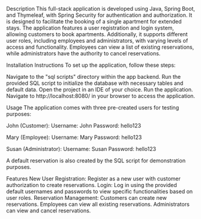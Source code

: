 Description
This full-stack application is developed using Java, Spring Boot, and Thymeleaf, with Spring Security 
for authentication and authorization. It is designed to facilitate the booking of a single apartment for 
extended stays. The application features a user registration and login system, allowing customers to book 
apartments. Additionally, it supports different user roles, including employees and administrators, with varying 
levels of access and functionality. Employees can view a list of existing reservations, while administrators have
the authority to cancel reservations.

Installation Instructions
To set up the application, follow these steps:

Navigate to the "sql scripts" directory within the app backend.
Run the provided SQL script to initialize the database with necessary tables and default data.
Open the project in an IDE of your choice.
Run the application.
Navigate to http://localhost:8080/ in your browser to access the application.

Usage
The application comes with three pre-created users for testing purposes:

John (Customer):
Username: John
Password: hello123

Mary (Employee):
Username: Mary
Password: hello123

Susan (Administrator):
Username: Susan
Password: hello123

A default reservation is also created by the SQL script for demonstration purposes.

Features
New User Registration: Register as a new user with customer authorization to create reservations.
Login: Log in using the provided default usernames and passwords to view specific functionalities based on user roles.
Reservation Management:
Customers can create new reservations.
Employees can view all existing reservations.
Administrators can view and cancel reservations.